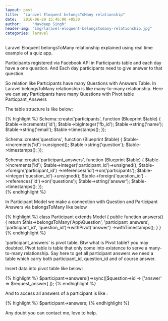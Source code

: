 ```yaml
---
layout: post
title:  "Laravel Eloquent belongsToMany relationship"
date:   2016-06-29 15:46:00 +0530
author:     "Navdeep Singh"
header-img: "img/laravel-eloquent-belongstomany-relationship.jpg"
categories: laravel
---
```


Laravel Eloquent belongsToMany relationship explained using real time example of a quiz app. 

<p>Participants registered via Facebook API in Participants table and each day have a one question. And Each day participants need to give answer to that question.</p>

<p>So relation like Participants have many Questions with Answers Table. In Laravel belongsToMany relationship is like many-to-many relationship. Here we can say Participants have many Questions  with Pivot table Particpant_Answers</p>

<p>The table structure is like below:</p>
{% highlight %}
Schema::create('participants', function (Blueprint $table) {
            $table->increments('id');
            $table->bigInteger('fb_id');
            $table->string('name');
            $table->string('email');
            $table->timestamps();
        });

Schema::create('questions', function (Blueprint $table) {
            $table->increments('id')->unsigned();
            $table->string('question');
            $table->timestamps();
        });

Schema::create('participant_answers', function (Blueprint $table) {
            $table->increments('id');
            $table->integer('participant_id')->unsigned();
            $table->foreign('participant_id')
                ->references('id')->on('participants');
            $table->integer('question_id')->unsigned();
            $table->foreign('question_id')
                ->references('id')->on('questions');
            $table->string('answer');
            $table->timestamps();
});        
{% endhighlight %}

<p>In Participant Model we make a connection with Question and Participant Answers via belongsToMany like below</p>
{% highlight %}
class Participant extends Model {
 public function answers()
    {
        return $this->belongsToMany('App\Question', 'participant_answers', 'participant_id', 'question_id')->withPivot('answer')
            ->withTimestamps();
    }
}
{% endhighlight %}

<p>'participant_answers' is pivot table. Btw what is Pivot table? you may doubted. Pivot table is table that only come into existence to serve a many-to-many relationship. Say here to get all participant answers we need a table which carry both participant_id, question_id and of course answer.</p>

<p>Insert data into pivot table like below:</p>
{% highlight %}
$participant->answers()->sync([$question->id => ['answer' => $request_answer] ]);
{% endhighlight %}

<p>And to access all answers of a participant is like :</p>
{% highlight %}
$participant->answers;
{% endhighlight %}

<p>Any doubt you can contact me, love to help.</p>
